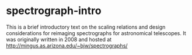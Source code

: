# spectrograph-intro

This is a brief introductory text on the scaling relations and design
considerations for reimaging spectrographs for astronomical telescopes.
It was originally written in 2008 and hosted at 
http://mingus.as.arizona.edu/~bjw/spectrographs/

